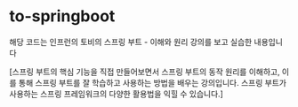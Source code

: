 # to-springboot
해당 코드는 인프런의 토비의 스프링 부트 - 이해와 원리 강의를 보고 실습한 내용입니다

[스프링 부트의 핵심 기능을 직접 만들어보면서 스프링 부트의 동작 원리를 이해하고, 이를 통해 스프링 부트를 잘 학습하고 사용하는 방법을 배우는 강의입니다. 
스프링 부트가 사용하는 스프링 프레임워크의 다양한 활용법을 익힐 수 있습니다.]
